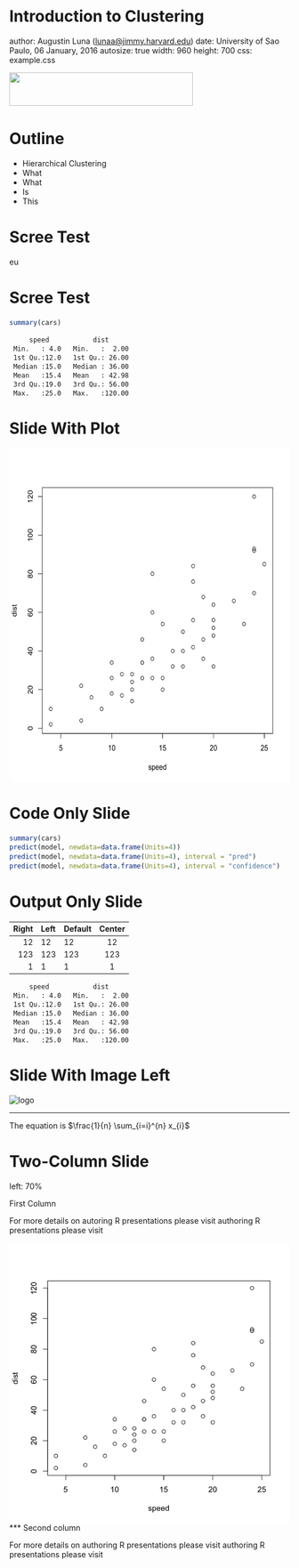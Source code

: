 Introduction to Clustering
========================================================
author: Augustin Luna (lunaa@jimmy.harvard.edu)
date: University of Sao Paulo, 06 January, 2016
autosize: true
width: 960
height: 700
css: example.css

<div class="footer"><img src="dfci_logo.gif" height="60px" width="330px" /></div>

Outline
========================================================
* Hierarchical Clustering 
 * What
* What
* Is 
* This

Scree Test
========================================================
eu

Scree Test
========================================================


```r
summary(cars)
```

```
     speed           dist       
 Min.   : 4.0   Min.   :  2.00  
 1st Qu.:12.0   1st Qu.: 26.00  
 Median :15.0   Median : 36.00  
 Mean   :15.4   Mean   : 42.98  
 3rd Qu.:19.0   3rd Qu.: 56.00  
 Max.   :25.0   Max.   :120.00  
```

Slide With Plot
========================================================

<img src="example-figure/unnamed-chunk-2-1.png" title="plot of chunk unnamed-chunk-2" alt="plot of chunk unnamed-chunk-2" width="600px" height="600px" style="display: block; margin: auto;" />

Code Only Slide
====================================

```r
summary(cars)
predict(model, newdata=data.frame(Units=4))
predict(model, newdata=data.frame(Units=4), interval = "pred")
predict(model, newdata=data.frame(Units=4), interval = "confidence")
```

Output Only Slide
====================================
| Right | Left | Default | Center |
|------:|:-----|---------|:------:|
| 12 | 12 | 12 | 12 |
| 123 | 123 | 123 | 123 |
| 1 | 1 | 1 | 1 |


```
     speed           dist       
 Min.   : 4.0   Min.   :  2.00  
 1st Qu.:12.0   1st Qu.: 26.00  
 Median :15.0   Median : 36.00  
 Mean   :15.4   Mean   : 42.98  
 3rd Qu.:19.0   3rd Qu.: 56.00  
 Max.   :25.0   Max.   :120.00  
```

Slide With Image Left
====================================
![logo](dfci_logo.gif)
***
The equation is $\frac{1}{n} \sum_{i=i}^{n} x_{i}$


Two-Column Slide
====================================
left: 70%

First Column 

For more details on autoring R presentations please visit authoring R presentations please visit

<img src="example-figure/unnamed-chunk-5-1.png" title="plot of chunk unnamed-chunk-5" alt="plot of chunk unnamed-chunk-5" width="800px" style="display: block; margin: auto;" />
***
Second column

For more details on authoring R presentations please visit authoring R presentations please visit

